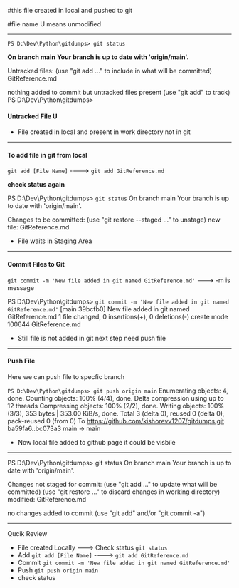 #this file created in local and pushed to git

#file name U means unmodified 

--------------------------------------------------



`PS D:\Dev\Python\gitdumps> git status`

**On branch main**
**Your branch is up to date with 'origin/main'.**

Untracked files:
  (use "git add <file>..." to include in what will be committed)
        GitReference.md

nothing added to commit but untracked files present (use "git add" to track)
PS D:\Dev\Python\gitdumps>




#### Untracked File U

* File created in local and present in work directory not in git


___________________________________________________


#### To add file in git from local

`git add [File Name]` ---->  `git add GitReference.md`

**check status again**

PS D:\Dev\Python\gitdumps> `git status`
On branch main
Your branch is up to date with 'origin/main'.

Changes to be committed:
  (use "git restore --staged <file>..." to unstage)
        new file:   GitReference.md


* File waits in Staging Area

-----------------------------------------------------------------


#### Commit Files to Git

`git commit -m 'New file added in git named GitReference.md'` ---> -m is message

PS D:\Dev\Python\gitdumps> `git commit -m 'New file added in git named GitReference.md'`
[main 39bcfb0] New file added in git named GitReference.md
 1 file changed, 0 insertions(+), 0 deletions(-)
 create mode 100644 GitReference.md



* Still file is not added in git next step need push file
 -----------------------------------------------------------------------------------------


 #### Push File

Here we can push file to specfic branch 

`PS D:\Dev\Python\gitdumps> git push origin main`
Enumerating objects: 4, done.
Counting objects: 100% (4/4), done.
Delta compression using up to 12 threads
Compressing objects: 100% (2/2), done.
Writing objects: 100% (3/3), 353 bytes | 353.00 KiB/s, done.
Total 3 (delta 0), reused 0 (delta 0), pack-reused 0 (from 0)
To https://github.com/kishorevv1207/gitdumps.git
   ba59fa6..bc073a3  main -> main


* Now local file added to github page it could be visbile 


------------------------------------------------------------------------


PS D:\Dev\Python\gitdumps> git status
On branch main
Your branch is up to date with 'origin/main'.

Changes not staged for commit:
  (use "git add <file>..." to update what will be committed)
  (use "git restore <file>..." to discard changes in working directory)
        modified:   GitReference.md

no changes added to commit (use "git add" and/or "git commit -a")



-------------------------------------------------------------------------


Qucik Review


* File created Locally  ---> Check status    `git status`
* Add   `git add [File Name]` ---->  `git add GitReference.md` 
* Commit  `git commit -m 'New file added in git named GitReference.md'`
* Push  `git push origin main`
* check status

